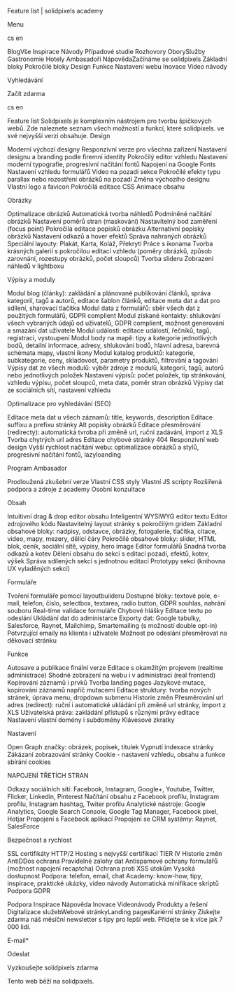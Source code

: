 <p>Feature list | solidpixels academy</p>
<p>Menu</p>
<p>cs en</p>
<p>BlogVše Inspirace Návody Případové studie Rozhovory OborySlužby Gastronomie Hotely Ambasadoři NápovědaZačínáme se solidpixels Základní bloky Pokročilé bloky Design Funkce Nastavení webu Inovace Video návody</p>
<p>Vyhledávání</p>
<p>Začít zdarma</p>
<p>cs en</p>
<p>Feature list
Solidpixels je komplexním nástrojem pro tvorbu špičkových webů. Zde naleznete seznam všech možností a funkcí, které solidpixels. ve své nejvyšší verzi obsahuje.
Design</p>
<p>Moderní výchozí designy
Responzivní verze pro všechna zařízení
Nastavení designu a branding podle firemní identity
Pokročilý editor vzhledu
Nastavení moderní typografie, progresivní načítání fontů
Napojení na Google Fonts
Nastavení vzhledu formulářů
Video na pozadí sekce
Pokročilé efekty typu parallax nebo rozostření obrázků na pozadí
Změna výchozího designu
Vlastní logo a favicon
Pokročilá editace CSS
Animace obsahu</p>
<p>Obrázky</p>
<p>Optimalizace obrázků
Automatická tvorba náhledů
Podmíněné načítání obrázků
Nastavení poměrů stran (maskování)
Nastavitelný bod zaměření (focus point)
Pokročilá editace popisků obrázku
Alternativní popisky obrázků
Nastavení odkazů a hover efektů
Správa nahraných obrázků
Speciální layouty: Plakát, Karta, Koláž, Překrytí
Práce s ikonama
Tvorba krásných galerií s pokročilou editací vzhledu (poměry obrázků, způsob zarovnání, rozestupy obrázků, počet sloupců)
Tvorba slideru
Zobrazení náhledů v lightboxu</p>
<p>Výpisy a moduly</p>
<p>Modul blog (články): zakládání a plánované publikování článků, správa kategorií, tagů a autorů, editace šablon článků, editace meta dat a dat pro sdílení, sharovací tlačítka
Modul data z formulářů: sběr všech dat z použitých formulářů, GDPR complient
Modul získané kontakty: shlukování všech vybraných údajů od uživatelů, GDPR complient, možnost generování a smazání dat uživatele
Modul události: editace událostí, řečníků, tagů, registrací, vystoupení
Modul body na mapě: tipy a kategorie jednotlivých bodů, detailní informace, adresy, shlukování bodů, hlavní adresa, barevná schémata mapy, vlastní ikony
Modul katalog produktů: kategorie, subkategorie, ceny, skladovost, parametry produktů, filtrování a tagování
Výpisy dat ze všech modulů: výběr zdroje z modulů, kategorií, tagů, autorů nebo jednotlivých položek
Nastavení výpisů: počet položek, tip stránkování, vzhledu výpisu, počet sloupců, meta data, poměr stran obrázků
Výpisy dat ze sociálních sítí, nastavení vzhledu</p>
<p>Optimalizace pro vyhledávání (SEO)</p>
<p>Editace meta dat u všech záznamů: title, keywords, description
Editace suffixu a prefixu stránky
Alt popisky obrázků
Editace přesměrování (redirecty): automatická tvroba při změně url, ruční zadávání, import z XLS
Tvorba chytrých url adres
Editace chybové stránky 404
Responzivní web design
Vyšší rychlost načítání webu: optimalizace obrázků a stylů, progresivní načítání fontů, lazyloanding</p>
<p>Program Ambasador</p>
<p>Prodloužená zkušební verze
Vlastní CSS styly
Vlastní JS scripty
Rozšířená podpora a zdroje z academy
Osobní konzultace</p>
<p>Obsah</p>
<p>Intuitivní drag &amp; drop editor obsahu
Inteligentní WYSIWYG editor textu
Editor zdrojového kódu
Nastavitelný layout stránky s pokročilým gridem
Základní obsahové bloky: nadpisy, odstavce, obrázky, fotogalerie, tlačítka, citace, video, mapy, mezery, dělící čáry
Pokročilé obsahové bloky: slider, HTML blok, ceník, sociální sítě, výpisy, hero image
Editor formulářů
Snadná tvorba odkazů a kotev
Dělení obsahu do sekcí s editací pozadí, efektů, kotev, výšek
Správa sdílených sekcí s jednotnou editací
Prototypy sekcí (knihovna UX vyladěných sekcí)</p>
<p>Formuláře</p>
<p>Tvoření formuláře pomocí layoutbuilderu
Dostupné bloky: textové pole, e-mail, telefon, číslo, selectbox, textarea, radio button, GDPR souhlas, nahrání souboru
Real-time validace formuláře
Chybové hlášky
Editace textu po odeslání
Ukládání dat do administarce
Exporty dat: Google tabulky, Salesforce, Raynet, Mailchimp, Smartemailing (s možností double opt-in)
Potvrzující emaily na klienta i uživatele
Možnost po odeslání přesměrovat na děkovací stránku</p>
<p>Funkce</p>
<p>Autosave a publikace finální verze
Editace s okamžitým projevem (realtime administrace)
Shodné zobrazení na webu i v administraci (real frontend)
Kopírování záznamů i prvků
Tvorba landing pages
Jazykové mutace, kopírování záznamů napříč mutacemi
Editace struktury: tvorba nových stránek, úprava menu, dropdown submenu
Historie změn
Přesměrování url adres (redirect): ruční i automatické ukládání při změně url stránky, import z XLS
Uživatelská práva: zakládání přístupů s různými právy editace
Nastavení vlastní domény i subdomény
Klávesové zkratky</p>
<p>Nastavení</p>
<p>Open Graph značky: obrázek, popisek, titulek
Vypnutí indexace stránky
Zákázaní zobrazování stránky
Cookie - nastavení vzhledu, obsahu a funkce sbírání cookies</p>
<p>NAPOJENÍ TŘETÍCH STRAN</p>
<p>Odkazy sociálních sítí: Facebook, Instagram, Google+, Youtube, Twitter, Flicker, Linkedin, Pinterest
Načítání obsahu z Facebook profilu, Instagram profilu, Instagram hashtag, Twiter profilu
Analytické nástroje: Google Analytics, Google Search Console, Google Tag Manager, Facebook pixel, Hotjar
Propojení s Facebook aplikací
Propojení se CRM systémy: Raynet, SalesForce</p>
<p>Bezpečnost a rychlost</p>
<p>SSL certifikáty
HTTP/2
Hosting s nejvyšší certifikací TIER IV
Historie změn
AntiDDos ochrana
Pravidelné zálohy dat
Antispamové ochrany formulářů (možnost napojení recaptcha)
Ochrana proti XSS útokům
Vysoká dostupnost
Podpora: telefon, email, chat
Academy: know-how, tipy, inspirace, praktické ukázky, video návody
Automatická minifikace skriptů
Podpora GDPR</p>
<p>Podpora
 Inspirace
Nápověda
Inovace
Videonávody
 Produkty a řešení
 Digitalizace služebWebové stránkyLanding pagesKariérní stránky Získejte zdarma náš měsíční newsletter s tipy pro lepší web. Přidejte se k více jak 7 000 lidí.</p>
<p>E-mail*</p>
<p>Odeslat</p>
<p>Vyzkoušejte solidpixels zdarma</p>
<p>Tento web běží na solidpixels.</p>